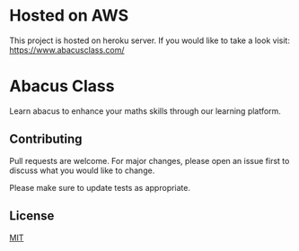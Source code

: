 # Hosted on AWS

This project is hosted on heroku server. If you would like to take a look visit:
https://www.abacusclass.com/

# Abacus Class

Learn abacus to enhance your maths skills through our learning platform.


## Contributing
Pull requests are welcome. For major changes, please open an issue first to discuss what you would like to change.

Please make sure to update tests as appropriate.

## License
[MIT](https://choosealicense.com/licenses/mit/)